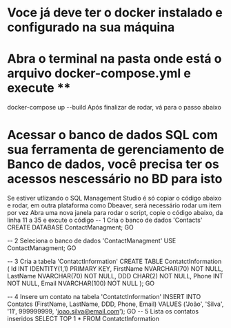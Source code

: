 # Voce já deve ter o docker instalado e configurado na sua máquina

# Abra o terminal na pasta onde está o arquivo docker-compose.yml e execute **

docker-compose up --build
Após finalizar de rodar, vá para o passo abaixo

# Acessar o banco de dados SQL com sua ferramenta de gerenciamento de Banco de dados, você precisa ter os acessos nescessário no BD para isto
Se estiver utlizando o SQL Management Studio é só copiar o código abaixo e rodar, em outra plataforma como Dbeaver, será necessário rodar um item por vez
Abra uma nova janela para rodar o script,  copie o código abaixo, da linha 11 a 35 e excute o código
-- 1 Cria o banco de dados 'Contacts'
CREATE DATABASE ContactManagment;
GO

-- 2 Seleciona o banco de dados 'ContactManagment'
USE ContactManagment;
GO

-- 3 Cria a tabela 'ContatctInformation'
CREATE TABLE ContatctInformation (
    Id INT IDENTITY(1,1) PRIMARY KEY,
    FirstName NVARCHAR(70) NOT NULL,
    LastName NVARCHAR(70) NOT NULL,
    DDD CHAR(2) NOT NULL,
    Phone INT NOT NULL,
    Email NVARCHAR(100) NOT NULL
);
GO

-- 4 Insere um contato na tabela 'ContatctInformation'
INSERT INTO Contatcs (FirstName, LastName, DDD, Phone, Email)
VALUES ('João', 'Silva', '11', 999999999, 'joao.silva@email.com');
GO
-- 5 Lista os contatos inseridos
SELECT TOP 1 * FROM ContatctInformation